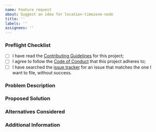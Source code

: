 ```yaml
---
name: Feature request
about: Suggest an idea for location-timezone-node
title: ''
labels: ''
assignees: ''
---
```


### Preflight Checklist

<!-- Please ensure you've completed the following steps by replacing [ ] with [x] -->

- [ ] I have read the [Contributing Guidelines](../CONTRIBUTING.md) for this project;
- [ ] I agree to follow the [Code of Conduct](../CODE_OF_CONDUCT.md) that this project adheres to;
- [ ] I have searched the [issue tracker](https://github.com/jagadish-chauhan/location-timezone-node/issues) for an issue that matches the one I want to file, without success.

### Problem Description

<!-- Is your feature request related to a problem? Please add a clear and concise description of what the problem is. -->

### Proposed Solution

<!-- Describe the solution you'd like in a clear and concise manner. -->

### Alternatives Considered

<!-- A clear and concise description of any alternative solutions or features you've considered. -->

### Additional Information

<!-- Add any other context about the problem here. -->
